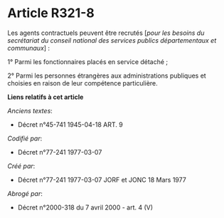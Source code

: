 # Article R321-8

Les agents contractuels peuvent être recrutés [*pour les besoins du secrétariat du conseil national des services publics
départementaux et communaux*] :

1° Parmi les fonctionnaires placés en service détaché ;

2° Parmi les personnes étrangères aux administrations publiques et choisies en raison de leur compétence particulière.

**Liens relatifs à cet article**

_Anciens textes_:

  - Décret n°45-741 1945-04-18 ART. 9

_Codifié par_:

  - Décret n°77-241 1977-03-07

_Créé par_:

  - Décret n°77-241 1977-03-07 JORF et JONC 18 Mars 1977

_Abrogé par_:

  - Décret n°2000-318 du 7 avril 2000 - art. 4 (V)
